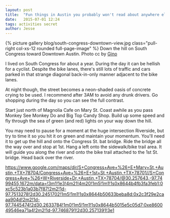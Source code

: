 ```yaml
---
layout: post
title:  "Fun things in Austin you probably won't read about anywhere else"
date:   2015-07-01 12:24
tags: activities secret
author: Jesse
---
```

{% picture gallery blog/south-congress-downtown-view.jpg class="pull-right col-xs-12 rounded full-page-image" %}
Down the hill on South Congress toward Downtown Austin. Photo cc by [Gino](https://www.flickr.com/photos/straight-nochaser/5477436159/in/photolist-9m2hWt-5awjcB-7Kmbfy-5ZcYGy-4Y2Hz5-7V82Bn-9wiuLF-4ptsDR-gAyKXC-7VBLqS-9jih1C-9iRMCq-9j598o-H33qu-9vr4VR-7zRnC5-9m6V7C-nKgjiv-k1JcYM-7zvSBH-bjQ8tq-nqZhxn-o494fF-7Gf1qM-6NCbXV-nnG63i-4pnff5-9Nz3As-kp6RHF-ifBaGa-drUXxh-kp613v-68aGBf-kp8pYb-kp8oQ9-d7cc6-dpYTZW-4XXt94-qi7GAC-mZFQyX-9jNwdM-qXhoE5-nFrgWU-norNmF-9iz2Ee-owUJSi-cnxXTS-9kPPvX-nzf3HR-rf8JKB)

I lived on South Congress for about a year. During the day it can be hellish for a cyclist. Despite the bike lanes, there's still lots of traffic and cars parked in that strange diagonal back-in-only manner adjacent to the bike lanes.

At night though, the street becomes a neon-shaded oasis of concrete crying to be used. I recommend after 3AM to avoid any drunk drivers. Go shopping during the day so you can see the full contrast.

Start just north of Magnolia Cafe on Mary St. Coast awhile as you pass Monkey See Monkey Do and Big Top Candy Shop. Build up some speed and fly through the sea of green (and red) lights on your way down the hill.

You may need to pause for a moment at the huge intersection Riverside, but try to time it so you hit it on green and maintain your momentum. You'll need it to get up the hill and onto the Congress St. bat bridge. Ride the bridge all the way over and stop at 1st. Hang a left onto the sidewalk/bike trail area. It will guide you along the river and onto the bike trail attached to the 1st St. bridge. Head back over the river.

https://www.google.com/maps/dir/S+Congress+Ave+%26+E+Mary+St,+Austin,+TX+78704/Congress+Ave+%26+E+1st+St,+Austin,+TX+78701//S+Congress+Ave+%26+W+Riverside+Dr,+Austin,+TX+78704/@30.257643,-97.7499455,1672m/data=!3m1!1e3!4m21!4m20!1m5!1m1!1s0x8644b4fb3fa3feb1:0xc5c523b1a03b7f87!2m2!1d-97.7513278!2d30.2451702!1m5!1m1!1s0x8644b50633beba8d:0x2c3f29e2caaa904d!2m2!1d-97.7445474!2d30.2633784!1m0!1m5!1m1!1s0x8644b5015e5c05d7:0xe860049546ea71a4!2m2!1d-97.7468791!2d30.2571391!3e1
